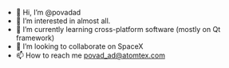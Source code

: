 - 👋 Hi, I’m @povadad
- 👀 I’m interested in almost all.
- 🌱 I’m currently learning cross-platform software (mostly on Qt framework)
- 💞️ I’m looking to collaborate on SpaceX
- 📫 How to reach me povad_ad@atomtex.com

<!---
povadad/povadad is a ✨ special ✨ repository because its `README.md` (this file) appears on your GitHub profile.
You can click the Preview link to take a look at your changes.
--->
